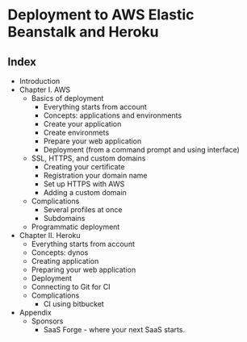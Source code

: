 
# Deployment to AWS Elastic Beanstalk and Heroku

## Index
* Introduction
* Chapter I. AWS
    * Basics of deployment
      * Everything starts from account
      * Concepts: applications and environments
      * Create your application
      * Create environmets
      * Prepare your web application
      * Deployment (from a command prompt and using interface)
    * SSL, HTTPS, and custom domains
      * Creating your certificate
      * Registration your domain name
      * Set up HTTPS with AWS
      * Adding a custom domain
    * Complications
      * Several profiles at once
      * Subdomains
    * Programmatic deployment
* Chapter II. Heroku
  * Everything starts from account
  * Concepts: dynos
  * Creating application
  * Preparing your web application
  * Deployment
  * Connecting to Git for CI
  * Complications
    * CI using bitbucket
* Appendix
  * Sponsors
    * SaaS Forge - where your next SaaS starts.
  
